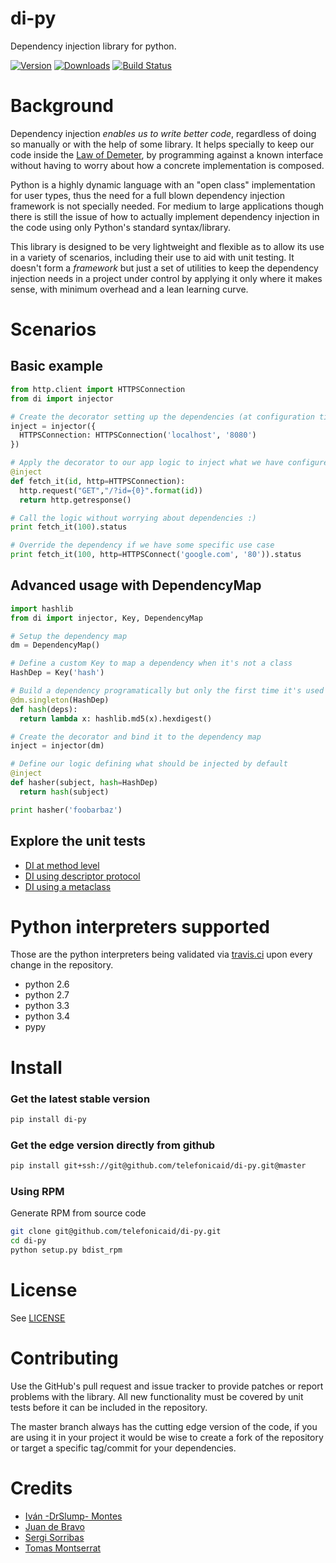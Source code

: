 # di-py

Dependency injection library for python.

[![Version](https://pypip.in/v/di-py/badge.png)](https://crate.io/packages/di-py)
[![Downloads](https://pypip.in/d/di-py/badge.png)](https://crate.io/packages/di-py)
[![Build Status](https://travis-ci.org/telefonicaid/di-py.svg?branch=master)](https://travis-ci.org/telefonicaid/di-py)

# Background

Dependency injection *enables us to write better code*, regardless of doing so
manually or with the help of some library. It helps specially to keep our code
inside the [Law of Demeter](http://en.wikipedia.org/wiki/Law_of_Demeter),
by programming against a known interface without having to worry about
how a concrete implementation is composed.

Python is a highly dynamic language with an "open class" implementation for user
types, thus the need for a full blown dependency injection framework is not
specially needed. For medium to large applications though there is still the
issue of how to actually implement dependency injection in the code using only
Python's standard syntax/library.

This library is designed to be very lightweight and flexible as to allow its use
in a variety of scenarios, including their use to aid with unit testing.
It doesn't form a *framework* but just a set of utilities to keep the dependency
injection needs in a project under control by applying it only where it makes
sense, with minimum overhead and a lean learning curve.

# Scenarios

## Basic example

```py
from http.client import HTTPSConnection
from di import injector

# Create the decorator setting up the dependencies (at configuration time)
inject = injector({
  HTTPSConnection: HTTPSConnection('localhost', '8080')  
})

# Apply the decorator to our app logic to inject what we have configured (at runtime)
@inject
def fetch_it(id, http=HTTPSConnection):
  http.request("GET","/?id={0}".format(id))
  return http.getresponse()

# Call the logic without worrying about dependencies :)
print fetch_it(100).status

# Override the dependency if we have some specific use case
print fetch_it(100, http=HTTPSConnect('google.com', '80')).status
```

## Advanced usage with DependencyMap

```py
import hashlib
from di import injector, Key, DependencyMap

# Setup the dependency map
dm = DependencyMap()

# Define a custom Key to map a dependency when it's not a class
HashDep = Key('hash')

# Build a dependency programatically but only the first time it's used
@dm.singleton(HashDep)
def hash(deps):
  return lambda x: hashlib.md5(x).hexdigest()

# Create the decorator and bind it to the dependency map
inject = injector(dm)

# Define our logic defining what should be injected by default
@inject
def hasher(subject, hash=HashDep)
  return hash(subject)

print hasher('foobarbaz')
```

## Explore the unit tests

* [DI at method level](tests/di_tests.py#L32-L104)
* [DI using descriptor protocol](di/main.py#L217-L221)
* [DI using a metaclass](tests/di_tests.py#L107-L143)

# Python interpreters supported

Those are the python interpreters being validated via [travis.ci](https://github.com/juandebravo/di-py/blob/master/.travis.yml#L3) upon every change in the repository.

- python 2.6
- python 2.7
- python 3.3
- python 3.4
- pypy

# Install


### Get the latest stable version

```bash
pip install di-py
```

### Get the edge version directly from github

```bash
pip install git+ssh://git@github.com/telefonicaid/di-py.git@master
```

### Using RPM

Generate RPM from source code

```bash
git clone git@github.com/telefonicaid/di-py.git
cd di-py
python setup.py bdist_rpm
```

# License

See [LICENSE](LICENSE)

# Contributing

Use the GitHub's pull request and issue tracker to provide patches or
report problems with the library. All new functionality must be covered
by unit tests before it can be included in the repository.

The master branch always has the cutting edge version of the code, if
you are using it in your project it would be wise to create a fork of the
repository or target a specific tag/commit for your dependencies.


# Credits

- [Iván -DrSlump- Montes](https://github.com/drslump)
- [Juan de Bravo](https://github.com/juandebravo)
- [Sergi Sorribas](https://github.com/lerovitch)
- [Tomas Montserrat](https://github.com/tomas-mm)
